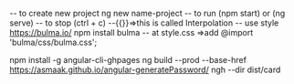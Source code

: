 -- to create new project ng new name-project
-- to run (npm start) or (ng serve)
-- to stop (ctrl + c)
--{{}}=>this is called  Interpolation 
-- use style
https://bulma.io/
npm install bulma
-- at style.css =>add @import 'bulma/css/bulma.css';


npm install -g angular-cli-ghpages 
 ng build --prod --base-href https://asmaak.github.io/angular-generatePassword/ 
 ngh --dir dist/card

